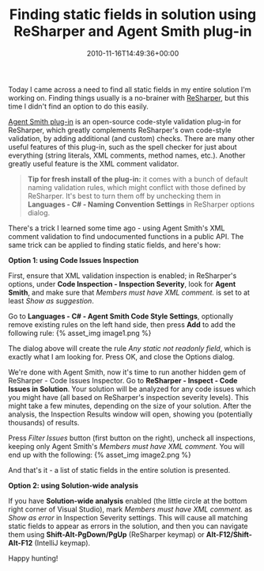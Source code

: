﻿---
title: Finding static fields in solution using ReSharper and Agent Smith plug-in
date: 2010-11-16T14:49:36+00:00
---
Today I came across a need to find all static fields in my entire solution I'm working on. Finding things usually is a no-brainer with [ReSharper](http://www.jetbrains.com/resharper/), but this time I didn't find an option to do this easily.

<!-- more -->

[Agent Smith plug-in](http://code.google.com/p/agentsmithplugin/) is an open-source code-style validation plug-in for ReSharper, which greatly complements ReSharper's own code-style validation, by adding additional (and custom) checks. There are many other useful features of this plug-in, such as the spell checker for just about everything (string literals, XML comments, method names, etc.). Another greatly useful feature is the XML comment validator.

> **Tip for fresh install of the plug-in:** it comes with a bunch of default naming validation rules, which might conflict with those defined by ReSharper. It's best to turn them off by unchecking them in **Languages - C# - Naming Convention Settings** in ReSharper options dialog.

There's a trick I learned some time ago - using Agent Smith's XML comment validation to find undocumented functions in a public API. The same trick can be applied to finding static fields, and here's how:

**Option 1: using Code Issues Inspection**

First, ensure that XML validation inspection is enabled; in ReSharper's options, under **Code Inspection - Inspection Severity**, look for **Agent Smith**, and make sure that *Members must have XML comment.* is set to at least *Show as suggestion*.

Go to **Languages - C# - Agent Smith Code Style Settings**, optionally remove existing rules on the left hand side, then press **Add** to add the following rule:
{% asset_img image1.png %}

The dialog above will create the rule *Any static not readonly field*, which is exactly what I am looking for. Press OK, and close the Options dialog.

We're done with Agent Smith, now it's time to run another hidden gem of ReSharper - Code Issues Inspector. Go to **ReSharper - Inspect - Code Issues in Solution**. Your solution will be analyzed for any code issues which you might have (all based on ReSharper's inspection severity levels). This might take a few minutes, depending on the size of your solution. After the analysis, the Inspection Results window will open, showing you (potentially thousands) of results.

Press *Filter Issues* button (first button on the right), uncheck all inspections, keeping only Agent Smith's *Members must have XML comment.* You will end up with the following:
{% asset_img image2.png %}

And that's it - a list of static fields in the entire solution is presented.

**Option 2: using Solution-wide analysis**

If you have **Solution-wide analysis** enabled (the little circle at the bottom right corner of Visual Studio), mark *Members must have XML comment.* as *Show as error* in Inspection Severity settings. This will cause all matching static fields to appear as errors in the solution, and then you can navigate them using **Shift-Alt-PgDown/PgUp** (ReSharper keymap) or **Alt-F12/Shift-Alt-F12** (IntelliJ keymap).

Happy hunting!
